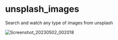 # unsplash_images
 Search and watch any type of images from unsplash
 
![Screenshot_20230502_002018](https://user-images.githubusercontent.com/53469111/235534883-9f374eba-a1a4-4395-9efc-bc4ee33cd349.png)
